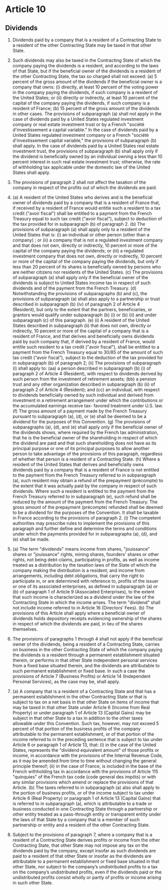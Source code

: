 # Article 10
## Dividends

1. Dividends paid by a company that is a resident of a Contracting State to a resident of the
other Contracting State may be taxed in that other State.

2. Such dividends may also be taxed in the Contracting State of which the company paying
the dividends is a resident, and according to the laws of that State, but if the beneficial owner of
the dividends is a resident of the other Contracting State, the tax so charged shall not exceed:
    (a) 5 percent of the gross amount of the dividends if the beneficial owner is a
    company that owns:
      (i) directly, at least 10 percent of the voting power in the company paying
      the dividends, if such company is a resident of the United States; or
      (ii) directly or indirectly, at least 10 percent of the capital of the company
      paying the dividends, if such company is a resident of France;
    (b) 15 percent of the gross amount of the dividends in other cases. The provisions
    of subparagraph (a) shall not apply in the case of dividends paid by a United States
    regulated investment company or real estate investment trust or by a French "société
    d'investissement a capital variable." In the case of dividends paid by a United States
    regulated investment company or a French "société d'investissement capital variable," the
    provisions of subparagraph (b) shall apply. In the case of dividends paid by a United
    States real estate investment trust, the provisions of subparagraph (b) shall apply only if
    the dividend is beneficially owned by an individual owning a less than 10 percent interest
    in such real estate investment trust; otherwise, the rate of withholding tax applicable
    under the domestic law of the United States shall apply.

3. The provisions of paragraph 2 shall not affect the taxation of the company in respect of the
profits out of which the dividends are paid.

4.  (a) A resident of the United States who derives and is the beneficial owner of
    dividends paid by a company that is a resident of France that, if received by a resident of
    France would entitle such a resident to a tax credit ("avoir fiscal") shall be entitled to a
    payment from the French Treasury equal to such tax credit ("avoir fiscal"), subject to
    deduction of the tax provided for in subparagraph (b) of paragraph 2.
    (b) The provisions of subparagraph (a) shall apply only to a resident of the United
    States that is:
      (i) an individual or other person (other than a company) ; or
      (ii) a company that is not a regulated investment company and that does
      not own, directly or indirectly, 10 percent or more of the capital of the company
      paying the dividends; or
      (iii) a regulated investment company that does not own, directly or
      indirectly, 10 percent or more of the capital of the company paying the dividends,
      but only if less than 20 percent of its shares is beneficially owned by persons who
      are neither citizens nor residents of the United States.
      (c) The provisions of subparagraph (a) shall apply only if the beneficial owner of
      the dividends is subject to United States income tax in respect of such dividends and of
      the payment from the French Treasury.
      (d) Notwithstanding the provisions of subparagraphs (b) and (c), the provisions of
      subparagraph (a) shall also apply to a partnership or trust described in subparagraph (b)
      (iv) of paragraph 2 of Article 4 (Resident), but only to the extent that the partners,
      beneficiaries, or grantors would qualify under subparagraph (b) (i) or (b) (ii) and under
      subparagraph (c) of this paragraph.
      (e) (i) A resident of the United States described in subparagraph (ii) that does
      not own, directly or indirectly, 10 percent or more of the capital of a company that
      is a resident of France, and that derives and beneficially owns dividends paid by
      such company that, if derived by a resident of France, would entitle such resident
      to a tax credit ("avoir fiscal”), shall be entitled to a payment from the French
      Treasury equal to 30/85 of the amount of such tax credit (“avoir fiscal”), subject
      to the deduction of the tax provided for in subparagraph (b) of paragraph 2;
      (ii) The provisions of subparagraph (i) shall apply to:
      (aa) a person described in subparagraph (b) (i) of paragraph 2 of
      Article 4 (Resident), with respect to dividends derived by such person
      from the investment of retirement assets;
      (bb) a pension trust and any other organization described in
      subparagraph (b) (ii) of paragraph 2 of Article 4 (Resident); and
      (cc) an individual, with respect to dividends beneficially owned by
      such individual and derived from investment in a retirement arrangement
      under which the contributions or the accumulated earnings receive tax-
      favored treatment under U.S. law.
      (f) The gross amount of a payment made by the French Treasury pursuant to
      subparagraph (a), (d), or (e) shall be deemed to be a dividend for the purposes of this
      Convention.
      (g) The provisions of subparagraphs (a), (d), and (e) shall apply only if the
      beneficial owner of the dividends shows, where required by the French tax
      administration, that he is the beneficial owner of the shareholding in respect of which the
      dividend are paid and that such shareholding does not have as its principal purpose or one
      of its principal purposes to allow another person to take advantage of the provisions of
      this paragraph, regardless of whether that person is a resident of a Contracting State.
      (h) Where a resident of the United States that derives and beneficially owns
      dividends paid by a company that is a resident of France is not entitled to the payment
      from the French Treasury referred to in subparagraph (a), such resident may obtain a
      refund of the prepayment (précompte) to the extent that it was actually paid by the
      company in respect of such dividends. Where such a resident is entitled to the payment
      from the French Treasury referred to in subparagraph (e), such refund shall be reduced by
      the amount of the payment from the French Treasury. The gross amount of the
      prepayment (précompte) refunded shall be deemed to be a dividend for the purposes of
      the Convention. It shall be taxable in France according to the provisions of paragraph 2.
      (i) The competent authorities may prescribe rules to implement the provisions of
      this paragraph and further define and determine the terms and conditions under which the
      payments provided for in subparagraphs (a), (d), and (e) shall be made.

5.  (a) The term "dividends" means income from shares, "jouissance” shares or
    "jouissance" rights, mining shares, founders' shares or other rights, not being debt-claims,
    participating in profits, as well as income treated as a distribution by the taxation laws of
    the State of which the company making the distribution is a resident; and income from
    arrangements, including debt obligations, that carry the right to participate in, or are
    determined with reference to, profits of the issuer or one of its associated enterprises, as
    defined in subparagraph (a) or (b) of paragraph 1 of Article 9 (Associated Enterprises), to
    the extent that such income is characterized as a dividend under the law of the
    Contracting State in which the income arises. The term "dividend" shall not include
    income referred to in Article 16 (Directors’ Fees).
    (b) The provisions of this Article shall apply where a beneficial owner of
    dividends holds depository receipts evidencing ownership of the shares in respect of
    which the dividends are paid, in lieu of the shares themselves.

6. The provisions of paragraphs 1 through 4 shall not apply if the beneficial owner of the
dividends, being a resident of a Contracting State, carries on business in the other Contracting
State of which the company paying the dividends is a resident through a permanent establishment
situated therein, or performs in that other State independent personal services from a fixed base
situated therein, and the dividends are attributable to such permanent establishment or fixed base.
In such a case the provisions of Article 7 (Business Profits) or Article 14 (Independent Personal
Services), as the case may be, shall apply.

7.  (a) A company that is a resident of a Contracting State and that has a permanent
    establishment in the other Contracting State or that is subject to tax on a net basis in that
    other State on items of income that may be taxed in that other State under Article 6
    (Income from Real Property) or under paragraph 1 of Article 13 (Capital Gains) may be
    subject in that other State to a tax in addition to the other taxes allowable under this
    Convention. Such tax, however, may not exceed 5 percent of that portion of the business
    profits of the company attributable to the permanent establishment, or of that portion of
    the income referred to in the preceding sentence that is subject to tax under Article 6 or
    paragraph 1 of Article 13, that:
      (i) in the case of the United States, represents the "dividend equivalent
      amount" of those profits or income, in accordance with the provisions of the
      Internal Revenue Code, as it may be amended from time to time without changing
      the general principle thereof;
      (ii) in the case of France, is included in the base of the French withholding
      tax in accordance with the provisions of Article 115 "quinquies" of the French tax
      code (code general des impôts) or with any similar provisions which amend or
      replace the provisions of that Article.
    (b) The taxes referred to in subparagraph (a) also shall apply to the portion of
    business profits, or of the income subject to tax under Article 6 (Real Property) or
    paragraph 1 of Article 13 (Capital Gains) that is referred to in subparagraph (a), which is
    attributable to a trade or business conducted in one Contracting State through a
    partnership or other entity treated as a pass-through entity or transparent entity under the
    laws of that State by a company that is a member of such partnership or entity and a
    resident of the other Contracting State.

8. Subject to the provisions of paragraph 7, where a company that is a resident of a
Contracting State derives profits or income from the other Contracting State, that other State may
not impose any tax on the dividends paid by the company, except insofar as such dividends are
paid to a resident of that other State or insofar as the dividends are attributable to a permanent
establishment or fixed base situated in that other State, nor subject to the company’s undistributed
profits to a tax on the company’s undistributed profits, even if the dividends paid or the
undistributed profits consist wholly or partly of profits or income arising in such other State.
